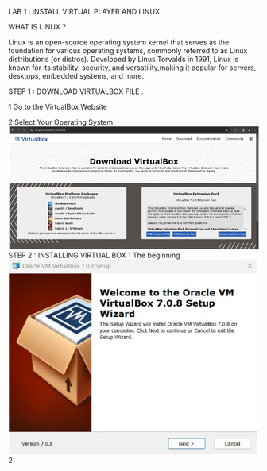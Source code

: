 LAB 1 : INSTALL VIRTUAL PLAYER AND LINUX

WHAT IS LINUX ?

Linux is an open-source operating system kernel that serves as the foundation for various operating systems, commonly referred to as Linux distributions (or distros). Developed by Linus Torvalds in 1991, Linux is known for its stability, security, and versatility,making it popular for servers, desktops, embedded systems, and more.

STEP 1 : DOWNLOAD VIRTUALBOX FILE .

1 Go to the VirtualBox Website

2 Select Your Operating System
![alt text](<file 1 .png>)
STEP 2 : INSTALLING VIRTUAL BOX
        1 The beginning
         ![alt text](<file 2.png>)
        2